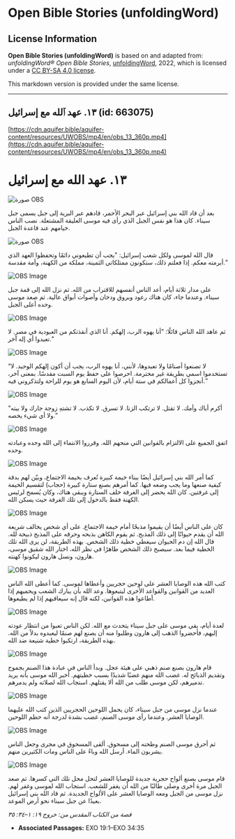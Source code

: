 # Open Bible Stories (unfoldingWord)

## License Information

**Open Bible Stories (unfoldingWord)** is based on and adapted from: _unfoldingWord® Open Bible Stories_, [unfoldingWord](https://unfoldingword.org/utw), 2022, which is licensed under a [CC BY-SA 4.0 license](https://creativecommons.org/licenses/by-sa/4.0/legalcode.en).

This markdown version is provided under the same license.



--------------------------------

## ١٣. عهد ٱلله مع إسرائيل (id: 663075)

[https://cdn.aquifer.bible/aquifer-content/resources/UWOBS/mp4/en/obs_13_360p.mp4](https://cdn.aquifer.bible/aquifer-content/resources/UWOBS/mp4/en/obs_13_360p.mp4)

١٣. عهد الله مع إسرائيل
=======================

![صورة OBS](https://cdn.aquifer.bible/aquifer-content/resources/UWOBS/jpg/360px/obs-en-13-01.jpg)

بعد أن قاد الله بني إسرائيل عبر البحر الأحمر، قادهم عبر البرية إلى جبل يسمى جبل سيناء. كان هذا هو نفس الجبل الذي رأى فيه موسى العليقة المشتعلة. نصب الناس خيامهم عند قاعدة الجبل.

![صورة OBS](https://cdn.aquifer.bible/aquifer-content/resources/UWOBS/jpg/360px/obs-en-13-02.jpg)

قال الله لموسى ولكل شعب إسرائيل: "يجب أن تطيعوني دائمًا وتحفظوا العهد الذي أبرمته معكم. إذا فعلتم ذلك، ستكونون ممتلكاتي الثمينة، مملكة من الكهنة، وأمة مقدسة."

![OBS Image](https://cdn.aquifer.bible/aquifer-content/resources/UWOBS/jpg/360px/obs-en-13-03.jpg)

على مدار ثلاثة أيام، أعد الناس أنفسهم للاقتراب من الله. ثم نزل الله إلى قمة جبل سيناء. وعندما جاء، كان هناك رعود وبروق ودخان وأصوات أبواق عالية. ثم صعد موسى وحده أعلى الجبل.

![OBS Image](https://cdn.aquifer.bible/aquifer-content/resources/UWOBS/jpg/360px/obs-en-13-04.jpg)

ثم عاهد الله الناس قائلًا: "أنا يهوه الرب، إلهكم. أنا الذي أنقذتكم من العبودية في مصر. لا تعبدوا أي إله آخر."

![OBS Image](https://cdn.aquifer.bible/aquifer-content/resources/UWOBS/jpg/360px/obs-en-13-05.jpg)

“لا تصنعوا أصنامًا ولا تعبدوها، لأنني، أنا يهوه الرب، يجب أن أكون إلهكم الوحيد. لا تستخدموا اسمي بطريقة غير محترمة. احرصوا على حفظ يوم السبت مقدسًا. بمعنى آخر، أنجزوا كل أعمالكم في ستة أيام، لأن اليوم السابع هو يوم للراحة ولتذكروني فيه.”

![OBS Image](https://cdn.aquifer.bible/aquifer-content/resources/UWOBS/jpg/360px/obs-en-13-06.jpg)

“أكرم أباك وأمك. لا تقتل. لا ترتكب الزنا. لا تسرق. لا تكذب. لا تشتهِ زوجة جارك ولا بيته ولا أي شيء يخصه.”

![OBS Image](https://cdn.aquifer.bible/aquifer-content/resources/UWOBS/jpg/360px/obs-en-13-07.jpg)

اتفق الجميع على الالتزام بالقوانين التي منحهم الله. وقرروا الانتماء إلى الله وحده وعبادته وحده.

![OBS Image](https://cdn.aquifer.bible/aquifer-content/resources/UWOBS/jpg/360px/obs-en-13-08.jpg)

كما أمر الله بني إسرائيل أيضًا ببناء خيمة كبيرة تُعرف بخيمة الاجتماع، وبيّن لهم بدقة كيفية صنعها وما يجب وضعه فيها. كما أمرهم بصنع ستارة كبيرة (حجاب) لتقسيم الخيمة إلى غرفتين. كان الله يحضر إلى الغرفة خلف الستارة ويبقى هناك، وكان يُسمح لرئيس الكهنة فقط بالدخول إلى تلك الغرفة حيث يسكن الله.

![OBS Image](https://cdn.aquifer.bible/aquifer-content/resources/UWOBS/jpg/360px/obs-en-13-09.jpg)

كان على الناس أيضًا أن يقيموا مذبحًا أمام خيمة الاجتماع. على أي شخص يخالف شريعة الله أن يقدم حيوانًا إلى ذلك المذبح. ثم يقوم الكاهن بذبحه وحرقه على المذبح ذبيحة لله. قال الله إن دم الحيوان سيغطي خطية ذلك الشخص. بهذه الطريقة، لن يرى الله تلك الخطية فيما بعد. سيصبح ذلك الشخص طاهرًا في نظر الله. اختار الله شقيق موسى، هارون، ونسل هارون ليكونوا كهنته.

![OBS Image](https://cdn.aquifer.bible/aquifer-content/resources/UWOBS/jpg/360px/obs-en-13-10.jpg)

كتب الله هذه الوصايا العشر على لوحين حجريين وأعطاها لموسى. كما أعطى الله الناس العديد من القوانين والقواعد الأخرى ليتبعوها. وعد الله بأن يبارك الشعب ويحميهم إذا أطاعوا هذه القوانين، لكنه قال إنه سيعاقبهم إذا لم يطيعوها.

![OBS Image](https://cdn.aquifer.bible/aquifer-content/resources/UWOBS/jpg/360px/obs-en-13-11.jpg)

لعدة أيام، بقي موسى على جبل سيناء يتحدث مع الله. لكن الناس تعبوا من انتظار عودته إليهم، فأحضروا الذهب إلى هارون وطلبوا منه أن يصنع لهم صنمًا ليعبدوه بدلاً من الله. بهذه الطريقة، ارتكبوا خطية شنيعة ضد الله.

![OBS Image](https://cdn.aquifer.bible/aquifer-content/resources/UWOBS/jpg/360px/obs-en-13-12.jpg)

قام هارون بصنع صنم ذهبي على هيئة عجل. وبدأ الناس في عبادة هذا الصنم بجموح وتقديم الذبائح له. غضب الله منهم غضبًا شديدًا بسبب خطيتهم. أخبر الله موسى بأنه يريد تدميرهم، لكن موسى طلب من الله ألا يقتلهم. استجاب الله لصلاته ولم يدمرهم.

![OBS Image](https://cdn.aquifer.bible/aquifer-content/resources/UWOBS/jpg/360px/obs-en-13-13.jpg)

عندما نزل موسى من جبل سيناء، كان يحمل اللوحين الحجريين الذين كتب الله عليهما الوصايا العشر. وعندما رأى موسى الصنم، غضب بشدة لدرجة أنه حطم اللوحين.

![OBS Image](https://cdn.aquifer.bible/aquifer-content/resources/UWOBS/jpg/360px/obs-en-13-14.jpg)

ثم أحرق موسى الصنم وطحنه إلى مسحوق. ألقى المسحوق في مجرى وجعل الناس يشربون الماء. أرسل الله وباءً على الناس ومات الكثيرين منهم.

![OBS Image](https://cdn.aquifer.bible/aquifer-content/resources/UWOBS/jpg/360px/obs-en-13-15.jpg)

قام موسى بصنع ألواح حجرية جديدة للوصايا العشر لتحل محل تلك التي كسرها. ثم صعد الجبل مرة أخرى وصلى طالبًا من الله أن يغفر للشعب. استجاب الله لموسى وغفر لهم. نزل موسى من الجبل ومعه الوصايا العشر على الألواح الجديدة. ثم قاد الله بني إسرائيل بعيدًا عن جبل سيناء نحو أرض الموعد.

*قصة من الكتاب المقدس من: خروج ١٩: ١–٣٤: ٣٥*

* **Associated Passages:** EXO 19:1–EXO 34:35

